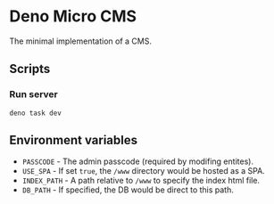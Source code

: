 # Deno Micro CMS

The minimal implementation of a CMS.

## Scripts

### Run server

```
deno task dev
```

## Environment variables

- `PASSCODE` - The admin passcode (required by modifing entites).
- `USE_SPA` - If set `true`, the `/www` directory would be hosted as a SPA.
- `INDEX_PATH` - A path relative to `/www` to specify the index html file.
- `DB_PATH` - If specified, the DB would be direct to this path.

